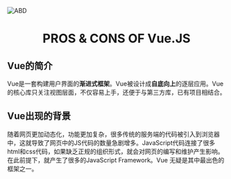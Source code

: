![ABD](https://github.com/Wonderful23/-/blob/master/11/t013dad0e25dfb0b247.jpg)
<div>
<h1 align= "center">PROS & CONS OF Vue.JS</h1></div>
<h2>Vue的简介</h2>
<p>  Vue是一套构建用户界面的<b>渐进式框架</b>。Vue被设计成<b>自底向上</b>的逐层应用。Vue的核心库只关注视图层面，不仅容易上手，还便于与第三方库，已有项目相结合。</p>
<h2>Vue出现的背景</h2>
<p>随着网页更加动态化，功能更加复杂，很多传统的服务端的代码被引入到浏览器中，这就导致了网页中的JS代码的数量急剧增多。JavaScript代码连接了很多html和css代码，如果缺乏正规的组织形式，就会对网页的编写和维护产生影响。在此前提下，就产生了很多的JavaScript Framework。Vue 无疑是其中最出色的框架之一。</p>
